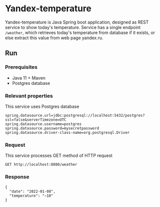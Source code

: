 # Yandex-temperature
Yandex-temperature is Java Spring boot application, designed as REST service to show today's temperature. Service has a single endpoint `/weather`, which retrieves today's temperature from database if it exists, or else extract this value from web page yandex.ru.

## Run
### Prerequisites
- Java 11 + Maven
- Postgres database

### Relevant properties
This service uses Postgres database
```
spring.datasource.url=jdbc:postgresql://localhost:5432/postgres?ssl=false&serverTimezone=UTC
spring.datasource.username=postgres
spring.datasource.password=mysecretpassword
spring.datasource.driver-class-name=org.postgresql.Driver
```

### Request

This service processes GET method of HTTP request
```
GET http://localhost:8080/weather
```

### Response

```
{
  "date": "2022-01-08",
  "temperature": "−10"
}
```